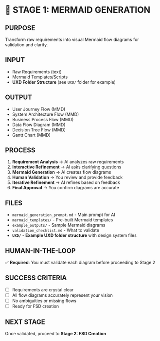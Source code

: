 # 🎯 STAGE 1: MERMAID GENERATION

## **PURPOSE**
Transform raw requirements into visual Mermaid flow diagrams for validation and clarity.

## **INPUT**
- Raw Requirements (text)
- Mermaid Templates/Scripts
- **UXD Folder Structure** (see `UXD/` folder for example)

## **OUTPUT**
- User Journey Flow (MMD)
- System Architecture Flow (MMD)
- Business Process Flow (MMD)
- Data Flow Diagram (MMD)
- Decision Tree Flow (MMD)
- Gantt Chart (MMD)

## **PROCESS**
1. **Requirement Analysis** → AI analyzes raw requirements
2. **Interactive Refinement** → AI asks clarifying questions
3. **Mermaid Generation** → AI creates flow diagrams
4. **Human Validation** → You review and provide feedback
5. **Iterative Refinement** → AI refines based on feedback
6. **Final Approval** → You confirm diagrams are accurate

## **FILES**
- `mermaid_generation_prompt.md` - Main prompt for AI
- `mermaid_templates/` - Pre-built Mermaid templates
- `example_outputs/` - Sample Mermaid diagrams
- `validation_checklist.md` - What to validate
- **`UXD/`** - **Example UXD folder structure** with design system files

## **HUMAN-IN-THE-LOOP**
✅ **Required**: You must validate each diagram before proceeding to Stage 2

## **SUCCESS CRITERIA**
- [ ] Requirements are crystal clear
- [ ] All flow diagrams accurately represent your vision
- [ ] No ambiguities or missing flows
- [ ] Ready for FSD creation

## **NEXT STAGE**
Once validated, proceed to **Stage 2: FSD Creation**
